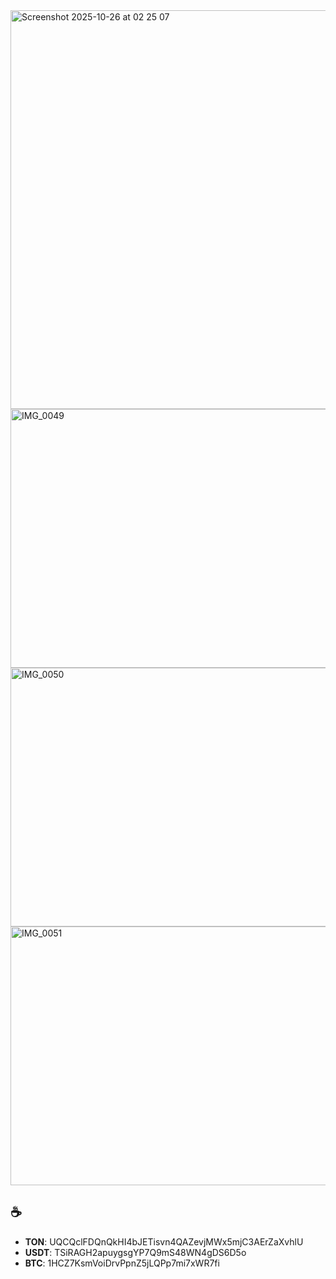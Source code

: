 <img width="1080" height="638" alt="Screenshot 2025-10-26 at 02 25 07" src="https://github.com/user-attachments/assets/2b8c5a13-0274-4f28-8af1-8f4a5e8b9bd5" />
<img width="896" height="414" alt="IMG_0049" src="https://github.com/user-attachments/assets/4e97a60c-46c3-43a1-9185-2022d5c37f02" />
<img width="896" height="414" alt="IMG_0050" src="https://github.com/user-attachments/assets/ba8d8740-1a33-44f1-bdda-fd2a05d252d5" />
<img width="896" height="414" alt="IMG_0051" src="https://github.com/user-attachments/assets/4157f7d3-309c-4cdd-9bd1-3bb24f979398" />

## ☕️
- **TON**: UQCQclFDQnQkHI4bJETisvn4QAZevjMWx5mjC3AErZaXvhlU
- **USDT**: TSiRAGH2apuygsgYP7Q9mS48WN4gDS6D5o
- **BTC**: 1HCZ7KsmVoiDrvPpnZ5jLQPp7mi7xWR7fi
